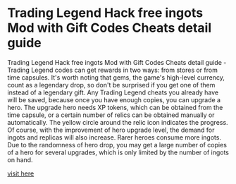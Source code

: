 # Trading Legend Hack free ingots Mod with Gift Codes Cheats detail guide

Trading Legend Hack free ingots Mod with Gift Codes Cheats detail guide - Trading Legend codes can get rewards in two ways: from stores or from time capsules. It's worth noting that gems, the game's high-level currency, count as a legendary drop, so don't be surprised if you get one of them instead of a legendary gift. Any Trading Legend cheats you already have will be saved, because once you have enough copies, you can upgrade a hero. The upgrade hero needs XP tokens, which can be obtained from the time capsule, or a certain number of relics can be obtained manually or automatically. The yellow circle around the relic icon indicates the progress. Of course, with the improvement of hero upgrade level, the demand for ingots and replicas will also increase. Rarer heroes consume more ingots. Due to the randomness of hero drop, you may get a large number of copies of a hero for several upgrades, which is only limited by the number of ingots on hand.

<a href="https://yintamod.xyz/trading-legend/">visit here</a>
